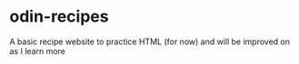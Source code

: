 # odin-recipes
A basic recipe website to practice HTML (for now) and will be improved on as I learn more
